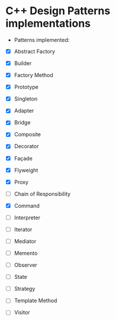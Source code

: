 # C++ Design Patterns implementations

- Patterns implemented:

- [x] Abstract Factory

- [x] Builder

- [x] Factory Method

- [x] Prototype

- [x] Singleton

- [x] Adapter

- [x] Bridge

- [x] Composite

- [x] Decorator

- [x] Façade

- [x] Flyweight

- [x] Proxy

- [ ] Chain of Responsibility

- [x] Command

- [ ] Interpreter

- [ ] Iterator

- [ ] Mediator

- [ ] Memento

- [ ] Observer

- [ ] State

- [ ] Strategy

- [ ] Template Method

- [ ] Visitor
